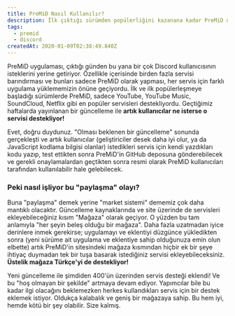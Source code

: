 ```yaml
---
title: PreMiD Nasıl Kullanılır?
description: İlk çıktığı sürümden popülerliğini kazanana kadar PreMiD uygulaması sadece belirli servisleri destekliyordu. Yeni yayınlanan 2.0 güncellemesinden sonra ise artık "ne kadar olursa".
tags:
  - premid
  - discord
createdAt: 2020-01-09T02:38:49.840Z
---
```


PreMiD uygulaması, çıktığı günden bu yana bir çok Discord kullanıcısının isteklerini yerine getiriyor. Özellikle içerisinde birden fazla servisi barındırması ve bunları sadece PreMiD olarak yapması, her servis için farklı uygulama yüklememizin önüne geçiyordu. İlk ve ilk popülerleşmeye başladığı sürümlerde PreMiD, sadece YouTube, YouTube Music, SoundCloud, Netflix gibi en popüler servisleri destekliyordu. Geçtiğimiz haftalarda yayınlanan bir güncelleme ile **artık kullanıcılar ne isterse o servisi destekliyor!**

Evet, doğru duydunuz. "Olması beklenen bir güncelleme" sonunda gerçekleşti ve artık kullanıcılar (geliştiriciler desek daha iyi olur, ya da JavaScript kodlama bilgisi olanlar) istedikleri servis için kendi yazdıkları kodu yazıp, test ettikten sonra PreMiD'in GitHub deposuna gönderebilecek ve gerekli onaylamalardan geçtikten sonra resmi olarak PreMiD kullanıcıları tarafından kullanılabilir hale gelebilecek.

### Peki nasıl işliyor bu "paylaşma" olayı?

Buna "paylaşma" demek yerine "market sistemi" dememiz çok daha mantıklı olacaktır. Güncelleme kaynaklarında ve site üzerinde de servisleri ekleyebileceğiniz kısım "Mağaza" olarak geçiyor. O yüzden bu tam anlamıyla "her şeyin beleş olduğu bir mağaza". Daha fazla uzatmadan iyice derinlere inmek gerekirse; uygulamayı ve eklentiyi düzgünce yükledikten sonra (yeni sürüme ait uygulama ve eklentiye sahip olduğunuza emin olun elbette) artık PreMiD'in sitesindeki mağaza kısmından hiçbir ek bir şeye ihtiyaç duymadan tek bir tuşa basarak istediğiniz servisi ekleyebileceksiniz. **Üstelik mağaza Türkçe'yi de destekliyor!**

<smart-image src="https://the-person-under-this-message.is-inside.me/CL39gBdq.gif"></smart-image>

Yeni güncelleme ile şimdiden 400'ün üzerinden servis desteği eklendi! Ve bu "hoş olmayan bir şekilde" artmaya devam ediyor. Yapımcılar bile bu kadar ilgi olacağını beklemezken herkes kullandıkları servis için bir destek eklemek istiyor. Oldukça kalabalık ve geniş bir mağazaya sahip. Bu hem iyi, hemde kötü bir şey olabilir. Size kalmış.
